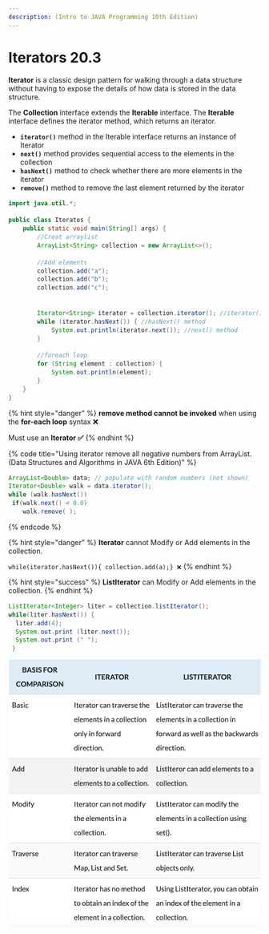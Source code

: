 ```yaml
---
description: (Intro to JAVA Programming 10th Edition)
---
```


# Iterators 20.3

**Iterator** is a classic design pattern for walking through a data structure without having to expose the details of how data is stored in the data structure.

The **Collection** interface extends the **Iterable** interface. The **Iterable** interface defines the iterator method, which returns an iterator.

* **`iterator()`** method in the Iterable interface returns an instance of Iterator
* **`next()`** method provides sequential access to the elements in the collection
* **`hasNext()`** method to check whether there are more elements in the iterator
* **`remove()`** method to remove the last element returned by the iterator

```java
import java.util.*;

public class Iteratos {
	public static void main(String[] args) {
		//Creat arraylist
		ArrayList<String> collection = new ArrayList<>(); 
		
		//Add elements
		collection.add("a");
		collection.add("b");
		collection.add("c");
	
		
		Iterator<String> iterator = collection.iterator(); //iterator() method
		while (iterator.hasNext()) { //hasNext() method
			System.out.println(iterator.next()); //next() method
		}
		
		//foreach loop
		for (String element : collection) {
			System.out.println(element);
		}
	}
}
```

{% hint style="danger" %}
**remove method cannot be invoked** when using the **for-each loop** syntax ❌

Must use an **Iterator ✅**
{% endhint %}

{% code title="Using iterator remove all negative numbers from ArrayList.\(Data Structures and Algorithms in JAVA 6th Edition\)" %}
```java
ArrayList<Double> data; // populate with random numbers (not shown) 
Iterator<Double> walk = data.iterator();
while (walk.hasNext())
 if(walk.next() < 0.0)
    walk.remove( );
```
{% endcode %}

{% hint style="danger" %}
**Iterator** cannot Modify or Add elements in the collection. 

`while(iterator.hasNext()){ collection.add(a);} ❌`
{% endhint %}

{% hint style="success" %}
**ListIterator** can Modify or Add elements in the collection.
{% endhint %}

```java
ListIterator<Integer> liter = collection.listIterator();
while(liter.hasNext()) {
  liter.add(4);
  System.out.print (liter.next());  
  System.out.print (" ");
 }
```

![Difference between Iterator and Listiteraor](../.gitbook/assets/jie-ping-20210630-xia-wu-1.32.17.png)

